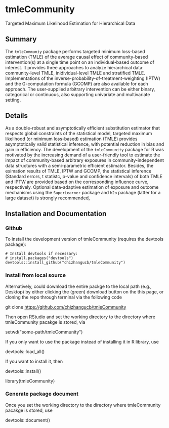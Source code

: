 # tmleCommunity 
Targeted Maximum Likelihood Estimation for Hierarchical Data

## Summary

The `tmleCommuniy` package performs targeted minimum loss-based estimation (TMLE) of the average causal effect of community-based intervention(s) at a single time point on an individual-based outcome of interest. It provides three approaches to analyze hierarchical data: community-level TMLE, inidividual-level TMLE and stratified TMLE. Implementations of the inverse-probability-of-treatment-weighting (IPTW) and the G-computation formula (GCOMP) are also available for each approach. The user-supplied arbitrary intervention can be either binary, categorical or continuous, also supporting univariate and multivariate setting. 

## Details

As a double-robust and asymptotically efficient substitution estimator that respects global constraints of the statistical model, targeted maximum likelihood (or minimum loss-based) estimation (TMLE) provides asymptotically valid statistical inference, with potential reduction in bias and gain in efficiency. The development of the `tmleCommunity` package for R was motivated by the increasing demand of a user-friendly tool to estimate the impact of community-based arbitrary exposures in community-independent data structures with a semi-parametric efficient estimator. Besides, the esimation results of TMLE, IPTW and GCOMP, the statistical inference (Standard errors, t statistc, p-value and confidence intervals) of both TMLE and IPTW are provided based on the corresponding influence curve, respectively. Optional data-adaptive estimation of exposure and outcome mechanisms using the `SuperLearner` package and `h2o` package (latter for a large dataset) is strongly recommended,

## Installation and Documentation

### Github
To install the development version of tmleCommunity (requires the devtools package):

```{R install, eval=F}
# Install devtools if necessary:
# install.packages("devtools")
devtools::install_github("chizhangucb/tmleCommunity")
```

### Install from local source
Alternatively, could download the entire packge to the local path (e.g., Desktop) by either clicking the (green) download button on the this page, or cloning the repo through terminal via the following code

git clone https://github.com/chizhangucb/tmleCommunity

Then open RStudio and set the working directory to the directory where tmleCommunity pacakge is stored, via 

setwd("some-path/tmleCommunity")

If you only want to use the package instead of installing it in R library, use 

devtools::load_all()

If you want to install it, then 

devtools::install()

library(tmleCommunity)

### Generate package document 
Once you set the working directory to the directory where tmleCommunity pacakge is stored, use 

devtools::document()
